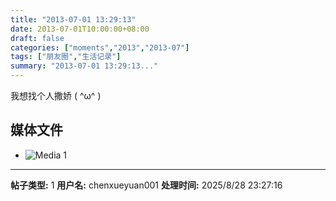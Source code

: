 ```yaml
---
title: "2013-07-01 13:29:13"
date: 2013-07-01T10:00:00+08:00
draft: false
categories: ["moments","2013","2013-07"]
tags: ["朋友圈","生活记录"]
summary: "2013-07-01 13:29:13..."
---
```


我想找个人撒娇 ( ^ω^ )

## 媒体文件

- ![Media 1](/Moments/photos/2013-07-01/201307011329130.jpg)

---

**帖子类型:** 1
**用户名:** chenxueyuan001
**处理时间:** 2025/8/28 23:27:16